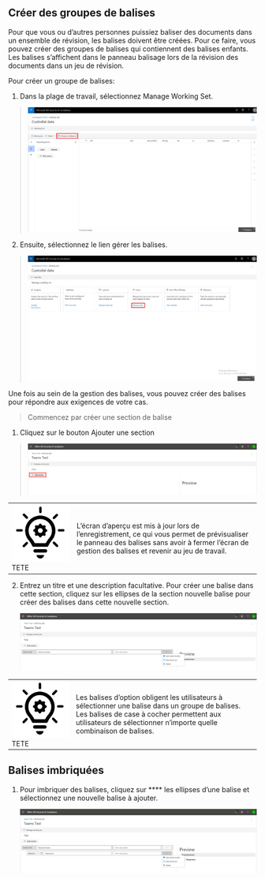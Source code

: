 ## <a name="create-tag-groups"></a>Créer des groupes de balises

Pour que vous ou d’autres personnes puissiez baliser des documents dans un ensemble de révision, les balises doivent être créées. Pour ce faire, vous pouvez créer des groupes de balises qui contiennent des balises enfants. Les balises s’affichent dans le panneau balisage lors de la révision des documents dans un jeu de révision.

Pour créer un groupe de balises:

1.  Dans la plage de travail, sélectionnez Manage Working Set.

> ![](../media/ED_managews.png)

2.  Ensuite, sélectionnez le lien gérer les balises.

> ![](../media/ED_managetags.png)

Une fois au sein de la gestion des balises, vous pouvez créer des balises pour répondre aux exigences de votre cas.

> Commencez par créer une section de balise

1.  Cliquez sur le bouton Ajouter une section

> ![Image contenant une description générée automatiquement](../media/ED_addtagsection.png)

|                                                                                                                             |                                                                                                                                                                 |
| --------------------------------------------------------------------------------------------------------------------------- | --------------------------------------------------------------------------------------------------------------------------------------------------------------- |
| ![](../media/ED_tipicon.png)TETE | L’écran d’aperçu est mis à jour lors de l’enregistrement, ce qui vous permet de prévisualiser le panneau des balises sans avoir à fermer l’écran de gestion des balises et revenir au jeu de travail. |

2.  Entrez un titre et une description facultative. Pour créer une balise dans cette section, cliquez sur les ellipses de la section nouvelle balise pour créer des balises dans cette nouvelle section.
    
    ![Capture d’écran d’une description de téléphone de cellule générée automatiquement](../media/ED_createtag.png)

|                                                                                                                             |                                                                                                                                         |
| --------------------------------------------------------------------------------------------------------------------------- | --------------------------------------------------------------------------------------------------------------------------------------- |
| ![](../media/ED_tipicon.png)TETE | Les balises d’option obligent les utilisateurs à sélectionner une balise dans un groupe de balises. Les balises de case à cocher permettent aux utilisateurs de sélectionner n’importe quelle combinaison de balises. |

## <a name="nested-tags"></a>Balises imbriquées

1.  Pour imbriquer des balises, cliquez sur **** les ellipses d’une balise et sélectionnez une nouvelle balise à ajouter.
    
    ![](../media/ED_tagnesting.png)

